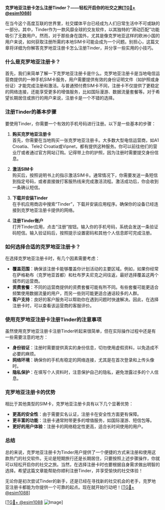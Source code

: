 **克罗地亚注册卡怎么注册Tinder？——轻松开启你的社交之旅[[TG💪+ @esim1088](https://t.me/s/esim1088)]**

在当今这个高度互联的世界里，社交媒体平台已经成为人们日常生活中不可或缺的一部分。其中，Tinder作为一款风靡全球的交友软件，以其独特的“滑动匹配”功能吸引了无数用户。然而，对于那些身在国外，尤其是像克罗地亚这样的欧洲小国的用户来说，如何获取注册所需的本地SIM卡可能会成为一个问题。别担心，这篇文章将详细为你解答克罗地亚注册卡怎么注册Tinder，并分享一些实用的小技巧。

### 什么是克罗地亚注册卡？

首先，我们来简单了解一下克罗地亚注册卡是什么。克罗地亚注册卡是当地电信运营商提供的一种手机SIM卡服务，用户需要提供有效的身份证明文件（如护照或身份证）才能完成注册和激活。与普通预付费SIM卡不同，注册卡不仅提供了更稳定的网络连接，还能享受更多的增值服务，比如国际漫游、数据流量套餐等。对于希望长期居住或旅行的用户来说，注册卡是一个不错的选择。

### 注册Tinder的基本步骤

要使用Tinder，你需要一个有效的手机号码进行注册。以下是一些基本的步骤：

1. **购买克罗地亚注册卡**  
   首先，你需要在当地购买一张克罗地亚注册卡。大多数大型电信运营商，如A1 Croatia、Tele2 Croatia或Vipnet，都有提供这种服务。你可以前往他们的营业厅或者通过官方网站订购。记得带上你的护照，因为注册时需要提交身份信息。

2. **激活SIM卡**  
   购买后，按照说明书上的指示激活SIM卡。通常情况下，你需要发送一条短信到指定号码，或者直接拨打客服热线来完成激活流程。激活成功后，你会收到一条确认短信。

3. **下载并安装Tinder**  
   在手机应用商店中搜索“Tinder”，下载并安装应用程序。确保你的设备已经连接到克罗地亚注册卡提供的网络。

4. **注册Tinder账户**  
   打开Tinder应用，点击“注册”按钮。输入你的手机号码，系统会发送一条验证码短信。输入验证码后，按照提示设置密码和其他个人信息即可完成注册。

### 如何选择合适的克罗地亚注册卡？

在选择克罗地亚注册卡时，有几个因素需要考虑：

- **覆盖范围**：确保该注册卡能够覆盖你计划活动的主要区域。例如，如果你经常在萨格勒布（克罗地亚首都）和杜布罗夫尼克之间往返，最好选择覆盖这两个城市的运营商。
- **资费套餐**：不同的运营商提供的资费套餐可能有所不同。有些套餐可能更适合频繁使用数据流量的用户，而另一些则可能更适合通话较多的人群。
- **客户支持**：良好的客户服务可以帮助你在遇到问题时快速解决。因此，在选择注册卡时，可以查看该运营商的客服评价。

### 使用克罗地亚注册卡注册Tinder的注意事项

虽然使用克罗地亚注册卡注册Tinder听起来很简单，但在实际操作过程中还是有一些需要注意的地方：

- **身份验证**：注册时需要提供真实的身份信息，切勿使用虚假资料，以免造成不必要的麻烦。
- **网络环境**：确保你的手机有稳定的网络连接，尤其是在首次登录和上传头像时。
- **隐私保护**：在填写个人资料时，注意保护自己的隐私，避免泄露过多的个人信息。

### 克罗地亚注册卡的优势

相比于其他类型的SIM卡，克罗地亚注册卡具有以下几个显著优势：

- **更高的安全性**：由于需要实名认证，注册卡在安全性方面更有保障。
- **更丰富的功能**：注册卡通常附带更多的增值服务，如国际漫游、短信包等。
- **更好的用户体验**：注册卡的网络稳定性更高，适合长时间使用的用户。

### 总结

总的来说，克罗地亚注册卡为Tinder用户提供了一个便捷的方式来注册和使用这款热门的社交软件。无论是短期旅行还是长期居住，只要按照上述步骤操作，你就可以轻松开启你的社交之旅。当然，在选择注册卡时也要根据自身需求做出明智的选择。希望这篇文章能帮助你顺利注册Tinder，并享受愉快的社交体验！

无论你是初次尝试Tinder的新手，还是已经在寻找新的社交机会的老手，克罗地亚注册卡都能为你提供一个可靠的起点。现在就开始行动吧！[[TG💪+ @esim1088](https://t.me/s/esim1088)]

[[TG💪+ @esim1088](https://t.me/s/esim1088) ![Image](https://i.postimg.cc/4NQfJmqS/Snipaste-2025-05-13-00-14-12.png)]